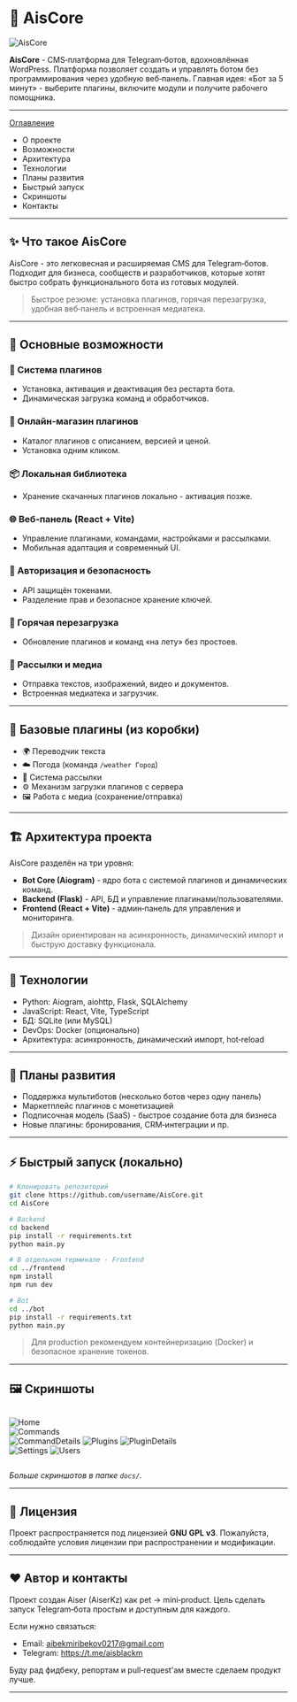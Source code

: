 # 🚀 AisCore

![AisCore](docs/about.png)

**AisCore** - CMS‑платформа для Telegram‑ботов, вдохновлённая WordPress. Платформа позволяет создать и управлять ботом без программирования через удобную веб‑панель. Главная идея: «Бот за 5 минут» - выберите плагины, включите модули и получите рабочего помощника.

---

[Оглавление](#)

- О проекте
- Возможности
- Архитектура
- Технологии
- Планы развития
- Быстрый запуск
- Скриншоты
- Контакты

---

## ✨ Что такое AisCore

AisCore - это легковесная и расширяемая CMS для Telegram‑ботов. Подходит для бизнеса, сообществ и разработчиков, которые хотят быстро собрать функционального бота из готовых модулей.

> Быстрое резюме: установка плагинов, горячая перезагрузка, удобная веб‑панель и встроенная медиатека.

---

## 🔹 Основные возможности

### 🧩 Система плагинов

- Установка, активация и деактивация без рестарта бота.
- Динамическая загрузка команд и обработчиков.

### 🛒 Онлайн‑магазин плагинов

- Каталог плагинов с описанием, версией и ценой.
- Установка одним кликом.

### 📦 Локальная библиотека

- Хранение скачанных плагинов локально - активация позже.

### 🌐 Веб‑панель (React + Vite)

- Управление плагинами, командами, настройками и рассылками.
- Мобильная адаптация и современный UI.

### 🔑 Авторизация и безопасность

- API защищён токенами.
- Разделение прав и безопасное хранение ключей.

### 🔄 Горячая перезагрузка

- Обновление плагинов и команд «на лету» без простоев.

### 📢 Рассылки и медиа

- Отправка текстов, изображений, видео и документов.
- Встроенная медиатека и загрузчик.

---

## 🔌 Базовые плагины (из коробки)

- 🌍 Переводчик текста
- ☁️ Погода (команда `/weather Город`)
- 📢 Система рассылки
- ⚙️ Механизм загрузки плагинов с сервера
- 🖼️ Работа с медиа (сохранение/отправка)

---

## 🏗️ Архитектура проекта

AisCore разделён на три уровня:

- **Bot Core (Aiogram)** - ядро бота с системой плагинов и динамических команд.
- **Backend (Flask)** - API, БД и управление плагинами/пользователями.
- **Frontend (React + Vite)** - админ‑панель для управления и мониторинга.

> Дизайн ориентирован на асинхронность, динамический импорт и быструю доставку функционала.

---

## 🧰 Технологии

- Python: Aiogram, aiohttp, Flask, SQLAlchemy
- JavaScript: React, Vite, TypeScript
- БД: SQLite (или MySQL)
- DevOps: Docker (опционально)
- Архитектура: асинхронность, динамический импорт, hot‑reload

---

## 🚧 Планы развития

- Поддержка мультиботов (несколько ботов через одну панель)
- Маркетплейс плагинов с монетизацией
- Подписочная модель (SaaS) - быстрое создание бота для бизнеса
- Новые плагины: бронирования, CRM‑интеграции и пр.

---

## ⚡ Быстрый запуск (локально)

```bash
# Клонировать репозиторий
git clone https://github.com/username/AisCore.git
cd AisCore

# Backend
cd backend
pip install -r requirements.txt
python main.py

# В отдельном терминале - Frontend
cd ../frontend
npm install
npm run dev

# Bot
cd ../bot
pip install -r requirements.txt
python main.py
```

> Для production рекомендуем контейнеризацию (Docker) и безопасное хранение токенов.

---

## 🖼️ Скриншоты

<div style="display:flex;flex-wrap:wrap;gap:12px;">

![Home](docs/Home.png)  
![Commands](docs/commands.png)  
![CommandDetails](docs/commands2.png)
![Plugins](docs/plagins.png)
![PluginDetails](docs/plagine2.png)  
![Settings](docs/setting.png)
![Users](docs/users.png)

</div>

_Больше скриншотов в папке `docs/`._

---

## 📝 Лицензия

Проект распространяется под лицензией **GNU GPL v3**. Пожалуйста, соблюдайте условия лицензии при распространении и модификации.

---

## ❤️ Автор и контакты

Проект создан Aiser (AiserKz) как pet → mini‑product. Цель сделать запуск Telegram‑бота простым и доступным для каждого.

Если нужно связаться:

- Email: aibekmiribekov0217@gmail.com
- Telegram: https://t.me/aisblackm

Буду рад фидбеку, репортам и pull‑request'ам вместе сделаем продукт лучше.

---
